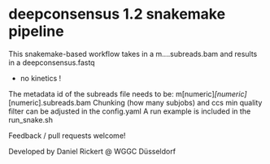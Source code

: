 # deepconsensus 1.2 snakemake pipeline
This snakemake-based workflow takes in a m....subreads.bam and results in a deepconsensus.fastq
- no kinetics !

The metadata id of the subreads file needs to be: m[numeric]_[numeric]_[numeric].subreads.bam
Chunking (how many subjobs) and ccs min quality filter can be adjusted in the config.yaml
A run example is included in the run_snake.sh

Feedback / pull requests welcome!

Developed by Daniel Rickert @ WGGC Düsseldorf

